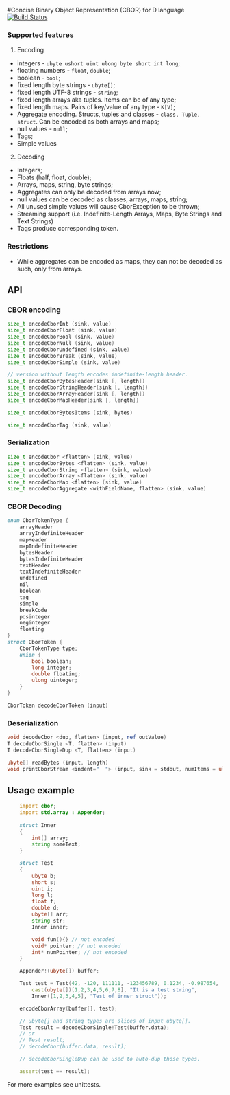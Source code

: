 #Concise Binary Object Representation (CBOR) for D language [![Build Status](https://travis-ci.org/MrSmith33/cbor-d.svg?branch=master)](https://travis-ci.org/MrSmith33/cbor-d)

### Supported features
1. Encoding
  + integers - `ubyte ushort uint ulong byte short int long`;
  + floating numbers - `float`, `double`;
  + boolean - `bool`;
  + fixed length byte strings - `ubyte[]`;
  + fixed length UTF-8 strings - `string`;
  + fixed length arrays aka tuples. Items can be of any type;
  + fixed length maps. Pairs of key/value of any type - `K[V]`;
  + Aggregate encoding. Structs, tuples and classes - `class, Tuple, struct`. Can be encoded as both arrays and maps;
  + null values - `null`;
  + Tags;
  + Simple values

2. Decoding
  + Integers;
  + Floats (half, float, double);
  + Arrays, maps, string, byte strings;
  + Aggregates can only be decoded from arrays now;
  + null values can be decoded as classes, arrays, maps, string;
  + All unused simple values will cause CborException to be thrown;
  + Streaming support (i.e. Indefinite-Length Arrays, Maps, Byte Strings and Text Strings)
  + Tags produce corresponding token.

### Restrictions
+ While aggregates can be encoded as maps, they can not be decoded as such, only from arrays.


## API
### CBOR encoding

```D
size_t encodeCborInt (sink, value)
size_t encodeCborFloat (sink, value)
size_t encodeCborBool (sink, value)
size_t encodeCborNull (sink, value)
size_t encodeCborUndefined (sink, value)
size_t encodeCborBreak (sink, value)
size_t encodeCborSimple (sink, value)

// version without length encodes indefinite-length header.
size_t encodeCborBytesHeader(sink [, length])
size_t encodeCborStringHeader(sink [, length])
size_t encodeCborArrayHeader(sink [, length])
size_t encodeCborMapHeader(sink [, length])

size_t encodeCborBytesItems (sink, bytes)

size_t encodeCborTag (sink, value)

```

### Serialization

```D
size_t encodeCbor <flatten> (sink, value)
size_t encodeCborBytes <flatten> (sink, value)
size_t encodeCborString <flatten> (sink, value)
size_t encodeCborArray <flatten> (sink, value)
size_t encodeCborMap <flatten> (sink, value)
size_t encodeCborAggregate <withFieldName, flatten> (sink, value)
```

### CBOR Decoding

```D
enum CborTokenType {
	arrayHeader
	arrayIndefiniteHeader
	mapHeader
	mapIndefiniteHeader
	bytesHeader
	bytesIndefiniteHeader
	textHeader
	textIndefiniteHeader
	undefined
	nil
	boolean
	tag
	simple
	breakCode
	posinteger
	neginteger
	floating
}
struct CborToken {
	CborTokenType type;
	union {
		bool boolean;
		long integer;
		double floating;
		ulong uinteger;
	}
}

CborToken decodeCborToken (input)
```

### Deserialization

```D
void decodeCbor <dup, flatten> (input, ref outValue)
T decodeCborSingle <T, flatten> (input)
T decodeCborSingleDup <T, flatten> (input)

ubyte[] readBytes (input, length)
void printCborStream <indent="  "> (input, sink = stdout, numItems = ulong.max, indent = "")
```

## Usage example

```D
	import cbor;
	import std.array : Appender;
	
	struct Inner
	{
		int[] array;
		string someText;
	}

	struct Test
	{
		ubyte b;
		short s;
		uint i;
		long l;
		float f;
		double d;
		ubyte[] arr;
		string str;
		Inner inner;

		void fun(){} // not encoded
		void* pointer; // not encoded
		int* numPointer; // not encoded
	}

	Appender!(ubyte[]) buffer;

	Test test = Test(42, -120, 111111, -123456789, 0.1234, -0.987654,
		cast(ubyte[])[1,2,3,4,5,6,7,8], "It is a test string",
		Inner([1,2,3,4,5], "Test of inner struct"));

	encodeCborArray(buffer[], test);

	// ubyte[] and string types are slices of input ubyte[].
	Test result = decodeCborSingle!Test(buffer.data);
	// or
	// Test result;
	// decodeCbor(buffer.data, result);

	// decodeCborSingleDup can be used to auto-dup those types.

	assert(test == result);
```

For more examples see unittests.